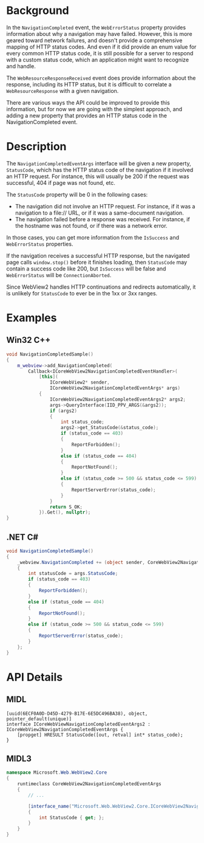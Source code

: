 # Background
In the `NavigationCompleted` event, the `WebErrorStatus` property provides information about why a
navigation may have failed.  However, this is more geared toward network failures, and doesn't
provide a comprehensive mapping of HTTP status codes.  And even if it did provide an enum value
for every common HTTP status code, it is still possible for a server to respond with a custom
status code, which an application might want to recognize and handle.

The `WebResourceResponseReceived` event does provide information about the response, including
its HTTP status, but it is difficult to correlate a `WebResourceResponse` with a given navigation.

There are various ways the API could be improved to provide this information, but for now we are
going with the simplest approach, and adding a new property that provides an HTTP status code in
the NavigationCompleted event.

# Description
The `NavigationCompletedEventArgs` interface will be given a new property, `StatusCode`, which has
the HTTP status code of the navigation if it involved an HTTP request.  For instance, this will
usually be 200 if the request was successful, 404 if page was not found, etc.

The `StatusCode` property will be 0 in the following cases:
* The navigation did not involve an HTTP request.  For instance, if it was a navigation to a
  file:// URL, or if it was a same-document navigation.
* The navigation failed before a response was received.  For instance, if the hostname was not
  found, or if there was a network error.

In those cases, you can get more information from the `IsSuccess` and `WebErrorStatus` properties.

If the navigation receives a successful HTTP response, but the navigated page calls
`window.stop()` before it finishes loading, then `StatusCode` may contain a success code like 200,
but `IsSuccess` will be false and `WebErrorStatus` will be `ConnectionAborted`.

Since WebView2 handles HTTP continuations and redirects automatically, it is unlikely for
`StatusCode` to ever be in the 1xx or 3xx ranges.

# Examples
## Win32 C++
```c++
void NavigationCompletedSample()
{
    m_webview->add_NavigationCompleted(
        Callback<ICoreWebView2NavigationCompletedEventHandler>(
            [this](
                ICoreWebView2* sender,
                ICoreWebView2NavigationCompletedEventArgs* args)
            {
                ICoreWebView2NavigationCompletedEventArgs2* args2;
                args->QueryInterface(IID_PPV_ARGS(&args2));
                if (args2)
                {
                    int status_code;
                    args2->get_StatusCode(&status_code);
                    if (status_code == 403)
                    {
                        ReportForbidden();
                    }
                    else if (status_code == 404)
                    {
                        ReportNotFound();
                    }
                    else if (status_code >= 500 && status_code <= 599)
                    {
                        ReportServerError(status_code);
                    }
                }
                return S_OK;
            }).Get(), nullptr);
}
```

## .NET C#
```c#
void NavigationCompletedSample()
{
    _webview.NavigationCompleted += (object sender, CoreWebView2NavigationCompletedEventArgs args) =>
    {
        int statusCode = args.StatusCode;
        if (status_code == 403)
        {
            ReportForbidden();
        }
        else if (status_code == 404)
        {
            ReportNotFound();
        }
        else if (status_code >= 500 && status_code <= 599)
        {
            ReportServerError(status_code);
        }
    };
}
```

# API Details
## MIDL
```
[uuid(6ECF0A0D-D45D-4279-B17E-6E5DC496BA38), object, pointer_default(unique)]
interface ICoreWebViewNavigationCompletedEventArgs2 : ICoreWebView2NavigationCompletedEventArgs {
    [propget] HRESULT StatusCode([out, retval] int* status_code);
}
```

## MIDL3
```c# (but really MIDL3)
namespace Microsoft.Web.WebView2.Core
{
    runtimeclass CoreWebView2NavigationCompletedEventArgs
    {
        // ...

        [interface_name("Microsoft.Web.WebView2.Core.ICoreWebView2NavigationCompletedEventArgs2")]
        {
            int StatusCode { get; };
        }
    }
}
```
